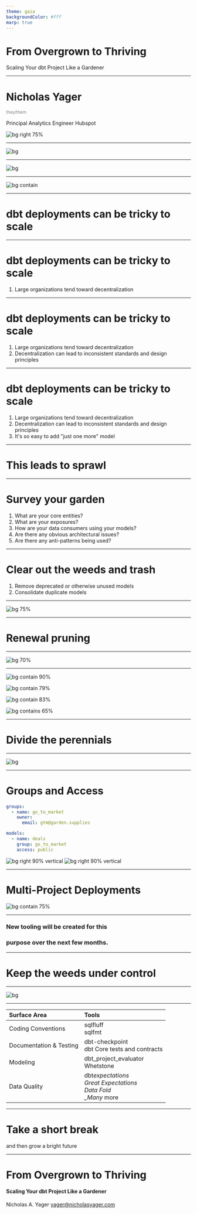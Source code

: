 ```yaml
---
theme: gaia
backgroundColor: #fff
marp: true
---
```


<!--
This video should be 2-5 minutes long. Your pitch does not need to be refined! Tell us the main idea behind your session, key topics that you plan to cover, and what audience members will learn. Feel free to share your screen if you want to use a doc or slides to run through your session at a high level. We recommend using Loom
--->

<!-- _class: lead -->

# From Overgrown to **Thriving**

Scaling Your dbt Project Like a Gardener

---

<!-- _class: left -->

<style scoped>
    small { color: gray; font-weight: thin; margin: 0; }

    section:where(.left) {
        display: flex;
        flex-flow: column nowrap;
        justify-content: center;
    }

</style>

<h1>Nicholas Yager</h1>
<small>they/them</small>

Principal Analytics Engineer
Hubspot

![bg right 75%](assets/profile_pic.png)

<!-- footer: 'Coalesce 2023 Pitch'  -->

---

![bg](https://www.asergeev.com/pictures/archives/2012/1071/jpeg/11.jpg)

<!-- _footer: ''  -->

---

![bg](assets/graph.png)

<!-- _footer: ''  -->

---

![bg contain](assets/graph.svg)

<!-- _footer: ''  -->

---

<!-- _class: lead -->

# <!--fit--> dbt deployments can be tricky to scale

---

# <!--fit--> dbt deployments can be tricky to scale

1. Large organizations tend toward decentralization

<!-- Suppose you're in an organization of ~ 4,000 employees. Based on dbt Lab's reporting that organizations tend to resource their data teams with 1-2% of headcount, we should expect there to be ~40 - 80 people in the data organization. If we're conservative and estimate that maybe a quarter of those people work within the organization's dbt project, we're looking at 10 - 20 full time dbt contributors. Following the two-pizza rule of team sizes, it would be reasonable to expect there to be 2 to 4 distinct operating teams working within the project. -->

---

# <!--fit--> dbt deployments can be tricky to scale

1. Large organizations tend toward decentralization
2. Decentralization can lead to inconsistent standards and design principles

<!--
Once you're in territory where there are multiple distinct teams forming, storming, norming, and performing, it's common for there to be drift in how the teams operate. This can be something as trivial as leading commas vs trailing commas. It can also, however, become something as important as the definition of a Customer. Perhaps GTM analytics defines a customer as a CRM account with subscription, whereas a finance analytics team may define a customer as a corporate entity. This definition mismatch means that these two analytics teams now have entirely incompatible customer reporting.
-->

---

# <!--fit--> dbt deployments can be tricky to scale

1. Large organizations tend toward decentralization
2. Decentralization can lead to inconsistent standards and design principles
3. It's so easy to add "just one more" model

<!-- And now we're in the endgame of how to resolve our differences. Do we put in the effort to have GTM align with Finance or vis versa, or do we make just a few more models that shim together bits of both to workaround the reporting difference? dbt makes it delightfully easy to reference existing models and start pulling in data from somewhere else in the project. -->

---

<!-- _class: lead -->

# This leads to **sprawl**

---

# Survey your garden

1. What are your core entities?
2. What are your exposures?
3. How are your data consumers using your models?
4. Are there any obvious architectural issues?
5. Are there any anti-patterns being used?

---

# Clear out the weeds and trash

1. Remove deprecated or otherwise unused models
2. Consolidate duplicate models

---

<!-- _footer: ''  -->

![bg 75%](https://hips.hearstapps.com/hmg-prod/images/hankscorpioflamethrower-1528493255.gif)

---

<!-- _class: lead -->

# Renewal pruning

---

![bg 70%](https://bugwoodcloud.org/images/1536x1024/5377064.jpg)

<!--
Gradual removal of unproductive branches to allow a plant to spend its resources growing healthy branches.
-->

---

![bg contain 90%](https://mermaid.ink/svg/pako:eNqNVcGOmzAQ_RXL1aqX7CqwUbrl0EtzbC_tESJkzJDQGhvZZrer1f57DYZgiAPLJR7mvTdvZpDzhqnIAUe4YOKFnonU6MevhCccmYcyotQBCqREIymgomQs-rTfZk_hfoOUluIvjDEVTMghnAlUpgjr-dvt1132OPKHuOfbcMbn8PLTkciCfZEFo8QQ9xI2nEnUsnwmGlyZoihWbVgVpV8ZIPhHqppB6KO7bU_QgQ-dkd2XMGvVLaNjNdlJkvp8KRN_l2AcGxI5lfxkh6hQISTSZ-iXoo6jQl5KoLoUvNshch6LfYztbxocoyiyZx9uN-BCFzdFdmbCuBtni-rimZj1nXapNIiVPqWugWGpS6zQZYULLNsgur__Nq_r7dADDBfddwTb9KJfLw54Pt311bKD-CD4Z43-iJIPm0XmSPpJH6dF1zYdfHDT4Uc3vbxoW3Ns3VvKl54M5u4OUVk95ECYmrnuU7RRWlQgPelairyh-gGegWt11YxBtB9Sj0rTC8wxZDCNAnkr1_KNiTQdDN5IuyanED9RQi2kvlgTjaaG7uCup9N_va4f_5ymwMtrR3M6twt-NqjZGMeyHWFq4LrcHLS0kg7rrGG58o3ZrXlZozn11_F4g41wRcrc_I2-te8SbO7nChIcmWMOBWmYTnDC3w2UNFr8fuUUR1o2sMFNnZs7_lAScx1UOCpMZ_D-HyRHatc)

![bg contain 79%](https://mermaid.ink/svg/pako:eNqNVctymzAU_RWNOplunIyxKXFYdFMv202zDBlGiItNAhKjR9xMJv9eGfMQWJbDSuI87tHRGH9gynPAMS4qfqB7IhT6_TdhCUPmoRWRcgsFklwLCqgoqyr-Fi2zzSpaIKkEf4VxT3nFRb-dGdRmSNXpl8uHMFuP-n7f6U_bswgMDn8skyyIiiwYTfp9Z3LaziwaUb4RBbZNURRfDCLVewUI_pG6qWDlktsHn7ADFzsj4f0q691bjc52gjT7YcjTLwEmLyLoUOYg-hK5QGoPqCZNU7Ld82iQlwKoKjlrrxBZT6v8Ecdxu3BgkQd7MFjfvgO-90g3I-YKhG5vf3YzXMYT2BVsJER-eDPCwPKj2eXag6ctZ98VEvDCS9ZW_UhqQFuiiAQln6ejrpQeeNpZe9tZeZShVxmMB1-7jP2wpQ796vCs1ePy5gZRUd_lQCppYp4-HROIaql4DcIBN4Lnmqo7eAOmbHxgSLVLO1aaDjSrKMPREsQl7Kg3IdK0D3gBtkNOKW6hgIYLNUTjWlEjl_OLsttpm5zmcfc0JQ6vLc9pbwN_VtSsxnFsK5gGOB83J_mupOVa1-CffKG7a1muyaz51_l4gY1xTcrc_Bl-HN8l2Pz2a0hwbJY5FERXKsEJ-zRUohV_fGcUx0poWGDd5OZLvS2J-ZTUOC7MyeDzP4kNRXw)

![bg contain 83%](https://mermaid.ink/svg/pako:eNqFVUtvnDAQ_iuWq6iXTbTsUtJwiFRpj-2lPYYIGXvYpTE2sk3SVZT_XsPyMMQLnDx8jxm-kcw7ppIBjnHO5Rs9EWXQz9-JSASyD-VE6wPkSMtaUUB5wXn8Jdpm33fRBmmj5AuMNZVcqr6cGZS2Ce_02-1DmO1HfV93-ks50wt4--VYZEGUZ8Fo0dedxaWcWVSqeCUGXJs8z1fHuLhoc-aA4B8pKw47n9z97Ak78LEzEt7vst691dTZUZHqNDR5-sEYKgutC3G0FsCZRkQwO59SQE0XqdUU4nm0YUUDFlK0a0TO0_K_xXHcHjxYtIA9WKzfgQe-H6W-puj29rHz8YknsK_5SIhGGARr2NcTDJ4OUnw16K8sBDInQAwqKwJBz0jmiDj187TrSojBQlD7xSR2C8pwURmMGex9xsvwfoTDZXX4KeDmeHODqCrvGBCu7ZiX62AC0VobWYLywJWSrKbmDl5BGBcfGNoc046VpgPNCcpyag3qGtbo7RBp2g94BXaHnFL8QgWVVGYYTdaGWrmeL8pNp01yOo8_pylxeO14TnMb-LOgZjGObVvBdIDP7eakpZW0XGcNy52vZLc2y5rM6b_OxxtsjUtSMPuDe2_eJdheBCUkOLZHBjmpuUlwIj4sldRG_jkLimOjatjgumL2f3EoiL1VShzn9svg4z-bOjw3)

![bg contains 65%](https://mermaid.ink/svg/pako:eNqVlk9vmzAYxr-KxVTtklaBJGzjsMty3C7bMVTImJeEFmxkm3ZV1e8-gyEYx4GFSzD-PY_ffwl59wjLwIu8vGSv5IS5RD9_xzSmSF2kxELsIUeCNZwAyouyjD6F6_RrEK6QkJw9w7gmrGR8WFoGlTqk7PXr9bdtuhn1w7rX66Wlp_D6y7BI_TBP_dFiWPcWemlZ1Lx4wRJMmzzPF8PQLkK-lYDgL67qEgKX3Ex7QvsuOsXbL0HaumtFp2rSI8f16XzM4QcHFbES4WNBj7qIAuWMI3mCvinicXRor6zgQGTBaNdHc0fz24P-TLaPURTpexe3G7jdPBcOXGhyFqkTSLoEEhWBPCaabDXd0znB7lZBaAmG6bHj6uhgdHTWC93ff7cz6J5ptbN2Ds1uQRM6NKFTAzSbDs7F5PiHPaOfJXpiBR3GBBVUMlQC7r-Mt86NP_TZn5-HYOCCeW4zcJv_nRv_1jEI3ALHDBy68bhmqvN39Md3FsABBguZjX2ezecqpivq2p4My90dIrx6yACXwmpOv0UaIVkF3LFdc5Y1RD7AC1ApLnqmiLbaPZUkZ8wISDGNAH5tr9WrIJJkCPDKthnkFHELOdSMy3NorJFEyYU9EWZ1-h6a8bjrNAXPjw3Pad3OvFUoq4zjsZ1gGsDlcTY015KONdowf_KV2i3FsiQzzl_mvZWnjCtcZOp_ynv7LPbUC7CC2IvUbQY5bkoZezH9UChuJPvzRokXSd7AymvqTL1E9wVWP5GVF-UqM_j4BzLN2KY)

<!--
In a dbt project, we can prune our project by refactoring any anti-patterns currently in use in the project's core entities. This would include
-->

---

<!-- _class: lead -->

# Divide the perennials

<!--
Dividing the perennials is the notion that we ought to separate your most industrious plants to prevent overcrowding and to allow for specialized treatment of plants in the garden.
-->

---

![bg](https://www.gardening-guy.com/wp-content/uploads/2012/07/Dividing-hostas-005.jpg)

<!-- _footer: ''  -->

<!-- This is a picture of hostas being split up! -->

---

# <!-- fit -->Groups and Access

```yml
groups:
  - name: go_to_market
    owner:
      email: gtm@garden.supplies

models:
  - name: deals
    group: go_to_market
    access: public
```

![bg right 90% vertical](https://mermaid.ink/svg/pako:eNqFU01vgzAM_SsovbZVtU3VlsNOPW6X7YqE0uC0aIEgx-k0Vf3vS6FAmgHjhO33YT_BmUmTA-NMafMtjwIpeftIq7RK_CO1sHYHKrHGoYREFVrzxXazf37YLhNLaL5gqKXRBvlCKRWxS--gb-TN5uVp_ziQuzokR_Qai5MgeA9UPGxSoi2vKr0SluschLac8_aSoS-dJVMCxrMaTe4kreEEFYXDdmzpkN0gWdZjmkNbgLOAo4Mr0xtnWbfR2CzcKpiPUBBqg9TvYhxJTwxAUQTJavUa7TASxj2qb3dq9-H04CiQMKvBrUEHvn9dYsRk4g0wCHrGcCKm2RVmOYHt_2C2ZF61FEXuf7TztZcyOkIJKeP-NQclnKaUpdXFQ4Uj8_lTScYJHSyZq3P_-e8KcUBRMq78TXD5BcffSEs)
![bg right 90% vertical](https://mermaid.ink/svg/pako:eNqNlMtugzAQRX8FOVsSRW0VtV50lWW7abdIyJhxgmpj5EeqKMq_1wkYOw4oZYXHZ-6dB-KEqKwBYcS4_KV7okz28VW0RZu5h3Ki9RZYpqVVFDLWcI4Xm3X1-rTJM22U_IFwppJLhReMsSRbOAc-JK_Xby_Vc0j25zg5Se9UcyAGPiMVh81K9Eevos2Rg5OQtaVmKruqqphUcIDWwj9IarWRAlSpLaWg9WzK0I4SqxoI1xjjfpwh7qXSu6Hs1aUmE18Oddhqp0i391wf7SvclUOwLMfseJCBtdr1MDIiXEJb3zkN47l1ci2Upe9t2mTE4lanUS_0oJJ0_EFAQSeVGfuX1lAHzkuOm8mWy_ekoYkd3VJj2Kvd7myEk22EzzN2u9KR771LSgQuMbiC0Wq9YfCZGVOPRZmPYZQjV5sgTe3-I6dLrEBmDwIKhN1rDYxYbgpUtGeHEmvk97GlCBtlIUe2q91HsG2I26tAmLn64PwHdwiO4g)

<!--
Just like a garden needs to be divided into separate areas for different plants, a dbt project can be modularized into smaller sections. In this section I'll discuss some basic philosophies around how to identify which models should be grouped together, how to consolidate similar models, and how to leverage groups and access controls to manage dependencies between sections.

https://mermaid.live/edit#pako:eNqNlMtuwjAQRX8lMltAqK1Q60VXLNtNu41kOc4YEHYc-UGFEP9el8SxMYloVvH4zL3ziHJGTNWAMOJC_bAd1bb4-Cqbsin8wwQ1ZgO8MMppBgXfC4Fn61X1-rSeF8ZqdYB4ZkoojWec8yxbegfRJ69Wby_Vc0wO5zQ5S2_1_kgtfCYqHpuU6I5BxdiTAC-hasfsWHZVVSm5VcQqIqk-wH9w5oxVEjQxjjEwZjKl70nLZQ1UGIxxN9MYD1L5XV_7Eo7Q2PSyr8NVW03bXeC6aFfhlvRBQobsdJqRdcb3MDAyXkJT3zmlM7q1830QEhocdxqwtN9xNAg9KCffQRTQ0CpthyEoZ5kHpyWH9RSLxXvW0MiibqkhHNRuFzfA2Urih5q6XenE994lJyKXGVzBZL_BMPpMjKnDkszHMJojX5uk-9r_Uc5_sRLZHUgoEfavNXDqhC1R2Vw8Sp1V36eGIWy1gzlybe0_gs2e-r1KhLmvDy6_ykSS5A

https://mermaid.live/edit#pako:eNqNlMtugzAQRX8FOVsSRW0VtV50lWW7abdIyJhxgmpj5EeqKMq_1wkYOw4oZYXHZ-6dB-KEqKwBYcS4_KV7okz28VW0RZu5h3Ki9RZYpqVVFDLWcI4Xm3X1-rTJM22U_IFwppJLhReMsSRbOAc-JK_Xby_Vc0j25zg5Se9UcyAGPiMVh81K9Eevos2Rg5OQtaVmKruqqphUcIDWwj9IarWRAlSpLaWg9WzK0I4SqxoI1xjjfpwh7qXSu6Hs1aUmE18Oddhqp0i391wf7SvclUOwLMfseJCBtdr1MDIiXEJb3zkN47l1ci2Upe9t2mTE4lanUS_0oJJ0_EFAQSeVGfuX1lAHzkuOm8mWy_ekoYkd3VJj2Kvd7myEk22EzzN2u9KR771LSgQuMbiC0Wq9YfCZGVOPRZmPYZQjV5sgTe3-I6dLrEBmDwIKhN1rDYxYbgpUtGeHEmvk97GlCBtlIUe2q91HsG2I26tAmLn64PwHdwiO4g

-->

---

# Multi-Project Deployments

![bg contain 75%](https://mermaid.ink/svg/pako:eNqVVE1vgjAY_iukXtWYuRjWw04mu8zLtiMJKe2LkhVK-qEzxv--IpQWlCyDC337fPVtywVRwQBhlHNxogcidfT-kVRJFdmHcqLUFvJICSMpRHnBOZ5tVln8tJlHSkvxDX5MBRcSz_I8H7FL68A78mr18pytPdmNQ_KIXsviSDTsAhULm5Roh05F6TOH6O1r55iseT05jmM3WJwKpg84Wtc_Q3YtBTNU_1PB8yUcoTLwKHuWZSGSGqVFCTJVhlJQapJyI_UpTbaXpD64oG21ebrCsgmgFca43UgPUHqfdqA07VFhxz3WKBusx5R-Eip2F8V2vGNSWS4ZED62b-puvQ-jOamufX7GBbcKaeqkH2ceQEO3abgTLIdTwSIH6cZbNhSTUAup-xYLo6kFT8kPffqL4BoYLRavo4U_aOUQ1Zed2vBI9ODRIfAXIHS7oQPfe5cxwuNGBjdgcKKcofeZaF0LC5h_g9Ec2WwlKZj9z12aWoL0AUpIELafDHJiuE5QUl0tlBgtPs8VRVhLA3NkamYPyrYgdr9LhHObD66_ple6gQ)

---

<!-- _class: lead -->

### New tooling will be created for this

### purpose over the next few months.

---

<!-- _class: lead -->

# Keep the weeds under control

<!--
Now that we've gotten our garden into a more maintainable state state, it's
vital that we prevent weeds and other unwanted plants from taking root. In a garden
this can take a great deal of time and effort. Thankfully, this is where our
metaphor breaks down in our favor.
-->

---

![bg](https://longislandweekly.com/wp-content/uploads/2015/07/iStock_000013798533Large.jpg)

<!-- _footer: ''  -->

---

<!-- _class: lead -->

<!--
Instead of manual effort, we can use fantastic tools to keep our garden
productive. For a while, we've had tools like pre-commit and sqlfmt to keep our
queries readable and maintainable. As of last year, we've also had developments in
architectural monitoring tools like dbt-project-evaluator and Whetstone to monitor and report on _what_ we've built as well.
-->

| Surface Area            | Tools                                                                        |
| :---------------------- | :--------------------------------------------------------------------------- |
| Coding Conventions      | sqlfluff <br /> sqlfmt                                                       |
| Documentation & Testing | dbt-checkpoint <br />dbt Core tests and contracts                            |
| Modeling                | dbt_project_evaluator <br /> Whetstone                                       |
| Data Quality            | dbt*expectations <br />Great Expectations<br />Data Fold <br /> \_Many* more |

---

<!-- _class: lead -->

# Take a short break

and then grow a bright future

<!--
We've come a long way! Our project now has fewer unused models, a more efficient
structure, clearly-delineated responsibilities, and automated guardrails to keep
new growth in check. We can now take a small break and enjoy our handy work.

When we're ready, we can continue to deliberately cultivate our garden with confidence and clarity.
--->

---

<!-- _class: lead -->

# From Overgrown to **Thriving**

#### Scaling Your dbt Project Like a Gardener

Nicholas A. Yager
yager@nicholasyager.com
